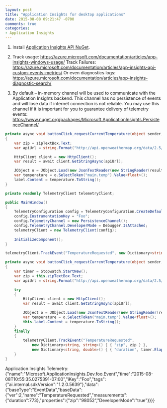 ```yaml
---
layout: post
title: "Application Insights for desktop applications"
date: 2015-08-08 09:21:47 -0700
comments: true
categories:
- Application Insights 
---
```


1.	Install [Application Insights API NuGet](https://www.nuget.org/packages/Microsoft.ApplicationInsights/).
2.	Track usage:
https://azure.microsoft.com/documentation/articles/app-insights-windows-usage/
Track Failures: https://azure.microsoft.com/documentation/articles/app-insights-api-custom-events-metrics/
Or even diagnostics logs: https://azure.microsoft.com/documentation/articles/app-insights-diagnostic-search/

3.	By default – in-memory channel will be used to communicate with the Application Insights backend. This channel has no persistence of events and will lose data if internet connection is not reliable. You may use this channel if it is important for you to guarantee delivery of telemetry events: https://www.nuget.org/packages/Microsoft.ApplicationInsights.PersistenceChannel/ 


``` csharp
private async void buttonClick_requestCurrentTemperature(object sender, RoutedEventArgs e)
{
    var zip = zipTextBox.Text;
    var apiUrl = string.Format("http://api.openweathermap.org/data/2.5/weather?units=metric&zip={0},us", zip);

    HttpClient client = new HttpClient();
    var result = await client.GetStringAsync(apiUrl);

    JObject o = JObject.Load(new JsonTextReader(new StringReader(result)));
    var temperature = o.SelectToken("main.temp").Value<float>();
    label.Content = temperature.ToString();
}
```

``` csharp
private readonly TelemetryClient telemetryClient;

public MainWindow()
{
    TelemetryConfiguration config = TelemetryConfiguration.CreateDefault();
    config.InstrumentationKey = "Foo";
    config.TelemetryChannel = new PersistenceChannel();
    config.TelemetryChannel.DeveloperMode = Debugger.IsAttached;
    telemetryClient = new TelemetryClient(config);
    
    InitializeComponent();
}

```

``` csharp
telemetryClient.TrackEvent("TemperatureRequested", new Dictionary<string, string>() { { "zip", zip } });
```

``` csharp
private async void buttonClick_requestCurrentTemperature(object sender, RoutedEventArgs e)
{
    var timer = Stopwatch.StartNew();
    var zip = this.zipTextBox.Text;
    var apiUrl = string.Format("http://api.openweathermap.org/data/2.5/weather?units=metric&zip={0},us", zip);

    try
    {
        HttpClient client = new HttpClient();
        var result = await client.GetStringAsync(apiUrl);

        JObject o = JObject.Load(new JsonTextReader(new StringReader(result)));
        var temperature = o.SelectToken("main.temp").Value<float>();
        this.label.Content = temperature.ToString();
    }
    finally
    {
        telemetryClient.TrackEvent("TemperatureRequested", 
            new Dictionary<string, string>() { { "zip", zip } },
            new Dictionary<string, double>() { { "duration", timer.ElapsedMilliseconds } });
    }
}
```


Application Insights Telemetry: {"name":"Microsoft.ApplicationInsights.Dev.foo.Event","time":"2015-08-08T10:55:35.0275391-07:00","iKey":"Foo","tags":{"ai.internal.sdkVersion":"1.2.0.5639"},"data":{"baseType":"EventData","baseData":{"ver":2,"name":"TemperatureRequested","measurements":{"duration":773},"properties":{"zip":"98052","DeveloperMode":"true"}}}}